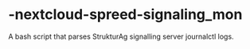 # -nextcloud-spreed-signaling_mon
A bash script that parses StrukturAg signalling server journalctl logs.

